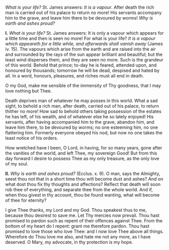 
*What is your life?* St. James answers: *It is a vapour*. After death the rich man is carried out of his palace to return no more! His servants accompany him to the grave, and leave him there to be devoured by worms! *Why is earth and ashes proud?*

**I\.** *What is your life?* St. James answers: It is only a vapour which appears for a little time and then is seen no more! For what is your life? *It is a vapour which appeareth for a little while, and afterwards shall vanish away* (James iv. 15). The vapours which arise from the earth and are raised into the air and surrounded by the rays of the sun appear brilliant and beautiful; but the least wind disperses them, and they are seen no more. Such is the grandeur of this world. Behold that prince; to-day he is feared, attended upon, and honoured by thousands; tomorrow he will be dead, despised and hated by all. In a word, honours, pleasures, and riches must all end in death.

O my God, make me sensible of the immensity of Thy goodness, that I may love nothing but Thee.

Death deprives man of whatever he may posses in this world. What a sad sight, to behold a rich man, after death, carried out of his palace, to return thither no more! How sad to behold others taking possession of the estates he has left, of his wealth, and of whatever else he so lately enjoyed! His servants, after having accompanied him to the grave, abandon him, and leave him there, to be devoured by worms; no one esteeming him, no one flattering him. Formerly everyone obeyed his nod, but now no one takes the least notice of his orders.

How wretched have I been, O Lord, in having, for so many years, gone after the vanities of the world, and left Thee, my sovereign Good! But from this day forward I desire to possess Thee as my only treasure, as the only love of my soul.

**II\.** *Why is earth and ashes proud?* (Ecclus. x. 9). O man, says the Almighty, seest thou not that in a short time thou wilt become dust and ashes? And on what dost thou fix thy thoughts and affections? Reflect that death will soon rob thee of everything, and separate thee from the whole world. And if, when thou givest in thy account, thou be found wanting, what will become of thee for eternity?

I give Thee thanks, my Lord and my God. Thou speakest thus to me, because thou desirest to save me. Let Thy mercies now prevail. Thou hast promised to pardon such as repent of their offences against Thee. From the bottom of my heart do I repent: grant me therefore pardon. Thou hast promised to love those who love Thee: and I now love Thee above all things. Wherefore do Thou love me also, and hate me not any more, as I have deserved. O Mary, my advocate, in thy protection is my hope.

